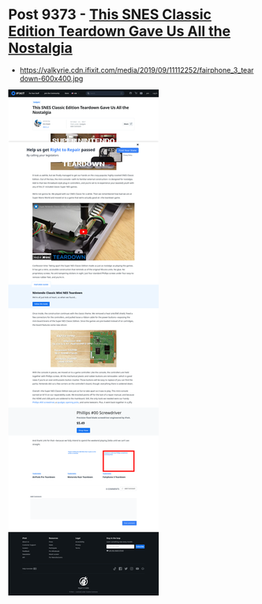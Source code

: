 # Post 9373 - [This SNES Classic Edition Teardown Gave Us All the Nostalgia](https://www.ifixit.com/News/9373/snes-classic-teardown)

- https://valkyrie.cdn.ifixit.com/media/2019/09/11112252/fairphone_3_teardown-600x400.jpg

![screencap](screenshots/e6815c31-e717-43cd-9805-a4eb0b6e5b55.png)
